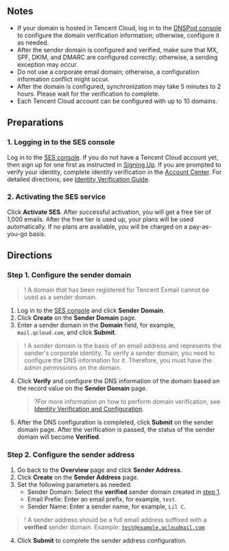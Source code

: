 ## Notes
- If your domain is hosted in Tencent Cloud, log in to the [DNSPod console](https://console.cloud.tencent.com/cns) to configure the domain verification information; otherwise, configure it as needed.
- After the sender domain is configured and verified, make sure that MX, SPF, DKIM, and DMARC are configured correctly; otherwise, a sending exception may occur.
- Do not use a corporate email domain; otherwise, a configuration information conflict might occur.
- After the domain is configured, synchronization may take 5 minutes to 2 hours. Please wait for the verification to complete.
- Each Tencent Cloud account can be configured with up to 10 domains.

## Preparations
### 1. Logging in to the SES console
Log in to the [SES console](https://console.cloud.tencent.com/ses). If you do not have a Tencent Cloud account yet, then sign up for one first as instructed in [Signing Up](https://intl.cloud.tencent.com/document/product/378/17985).
If you are prompted to verify your identity, complete identity verification in the [Account Center](https://console.cloud.tencent.com/developer). For detailed directions, see [Identity Verification Guide](https://intl.cloud.tencent.com/document/product/378/3629).
### 2. Activating the SES service
Click **Activate SES**. After successful activation, you will get a free tier of 1,000 emails.
After the free tier is used up, your plans will be used automatically. If no plans are available, you will be charged on a pay-as-you-go basis.

## Directions
### Step 1. Configure the sender domain[](id:Step1)
>! A domain that has been registered for Tencent Exmail cannot be used as a sender domain.

1. Log in to the [SES console](https://console.cloud.tencent.com/ses) and click **Sender Domain**.
2. Click **Create** on the **Sender Domain** page.
3. Enter a sender domain in the **Domain** field, for example, `mail.qcloud.com`, and click **Submit**.[](id:Step3)
>! A sender domain is the basis of an email address and represents the sender's corporate identity. To verify a sender domain, you need to configure the DNS information for it. Therefore, you must have the admin permissions on the domain.

4. Click **Verify** and configure the DNS information of the domain based on the record value on the **Sender Domain** page.
   
	 >?For more information on how to perform domain verification, see [Identity Verification and Configuration](https://intl.cloud.tencent.com/document/product/1084/42371).
5. After the DNS configuration is completed, click **Submit** on the sender domain page. After the verification is passed, the status of the sender domain will become **Verified**.

### Step 2. Configure the sender address[](id:Step2)

1. Go back to the **Overview** page and click **Sender Address**.
2. Click **Create** on the **Sender Address** page.
3. Set the following parameters as needed:
	- Sender Domain: Select the **verified** sender domain created in [step 1](#Step3).
	- Email Prefix: Enter an email prefix, for example, `test`.
	- Sender Name: Enter a sender name, for example, `Lil C`.
>! A sender address should be a full email address suffixed with a **verified** sender domain.
> Example: <code>test@example.qcloudmail.com</code>.

4. Click **Submit** to complete the sender address configuration.
